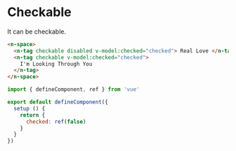 # Checkable

It can be checkable.

```html
<n-space>
  <n-tag checkable disabled v-model:checked="checked"> Real Love </n-tag>
  <n-tag checkable v-model:checked="checked">
    I'm Looking Through You
  </n-tag>
</n-space>
```

```js
import { defineComponent, ref } from 'vue'

export default defineComponent({
  setup () {
    return {
      checked: ref(false)
    }
  }
})
```

